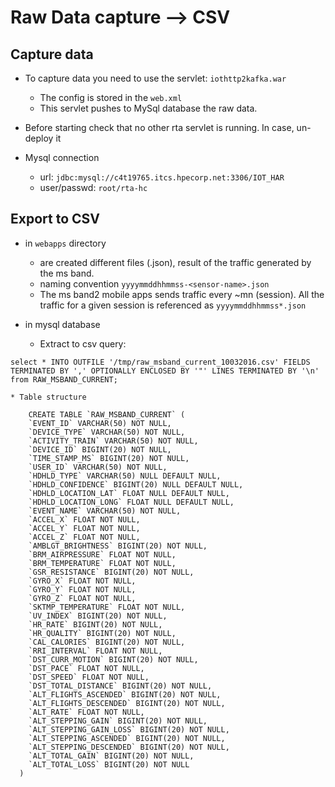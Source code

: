 # Raw Data capture --> CSV

## Capture data
* To capture data you need to use the servlet: `iothttp2kafka.war`
  * The config is stored in the `web.xml`
  * This servlet pushes to MySql database the raw data.
* Before starting check that no other rta servlet is running. In case, un-deploy it

* Mysql connection
  * url: ``jdbc:mysql://c4t19765.itcs.hpecorp.net:3306/IOT_HAR``
  * user/passwd: ``root/rta-hc``

## Export to CSV
  * in ``webapps`` directory
    * are created different files (.json), result of the traffic generated by the ms band.
    * naming convention ``yyyymmddhhmmss-<sensor-name>.json``
    * The ms band2 mobile apps sends traffic every ~mn (session). All the traffic for a given session is referenced as ``yyyymmddhhmmss*.json``
  * in mysql database

    * Extract to csv query:
```
select * INTO OUTFILE '/tmp/raw_msband_current_10032016.csv' FIELDS TERMINATED BY ',' OPTIONALLY ENCLOSED BY '"' LINES TERMINATED BY '\n' from RAW_MSBAND_CURRENT;
```

    * Table structure

```
    CREATE TABLE `RAW_MSBAND_CURRENT` (
  	`EVENT_ID` VARCHAR(50) NOT NULL,
  	`DEVICE_TYPE` VARCHAR(50) NOT NULL,
  	`ACTIVITY_TRAIN` VARCHAR(50) NOT NULL,
  	`DEVICE_ID` BIGINT(20) NOT NULL,
  	`TIME_STAMP_MS` BIGINT(20) NOT NULL,
  	`USER_ID` VARCHAR(50) NOT NULL,
  	`HDHLD_TYPE` VARCHAR(50) NULL DEFAULT NULL,
  	`HDHLD_CONFIDENCE` BIGINT(20) NULL DEFAULT NULL,
  	`HDHLD_LOCATION_LAT` FLOAT NULL DEFAULT NULL,
  	`HDHLD_LOCATION_LONG` FLOAT NULL DEFAULT NULL,
  	`EVENT_NAME` VARCHAR(50) NOT NULL,
  	`ACCEL_X` FLOAT NOT NULL,
  	`ACCEL_Y` FLOAT NOT NULL,
  	`ACCEL_Z` FLOAT NOT NULL,
  	`AMBLGT_BRIGHTNESS` BIGINT(20) NOT NULL,
  	`BRM_AIRPRESSURE` FLOAT NOT NULL,
  	`BRM_TEMPERATURE` FLOAT NOT NULL,
  	`GSR_RESISTANCE` BIGINT(20) NOT NULL,
  	`GYRO_X` FLOAT NOT NULL,
  	`GYRO_Y` FLOAT NOT NULL,
  	`GYRO_Z` FLOAT NOT NULL,
  	`SKTMP_TEMPERATURE` FLOAT NOT NULL,
  	`UV_INDEX` BIGINT(20) NOT NULL,
  	`HR_RATE` BIGINT(20) NOT NULL,
  	`HR_QUALITY` BIGINT(20) NOT NULL,
  	`CAL_CALORIES` BIGINT(20) NOT NULL,
  	`RRI_INTERVAL` FLOAT NOT NULL,
  	`DST_CURR_MOTION` BIGINT(20) NOT NULL,
  	`DST_PACE` FLOAT NOT NULL,
  	`DST_SPEED` FLOAT NOT NULL,
  	`DST_TOTAL_DISTANCE` BIGINT(20) NOT NULL,
  	`ALT_FLIGHTS_ASCENDED` BIGINT(20) NOT NULL,
  	`ALT_FLIGHTS_DESCENDED` BIGINT(20) NOT NULL,
  	`ALT_RATE` FLOAT NOT NULL,
  	`ALT_STEPPING_GAIN` BIGINT(20) NOT NULL,
  	`ALT_STEPPING_GAIN_LOSS` BIGINT(20) NOT NULL,
  	`ALT_STEPPING_ASCENDED` BIGINT(20) NOT NULL,
  	`ALT_STEPPING_DESCENDED` BIGINT(20) NOT NULL,
  	`ALT_TOTAL_GAIN` BIGINT(20) NOT NULL,
  	`ALT_TOTAL_LOSS` BIGINT(20) NOT NULL
  )
```
